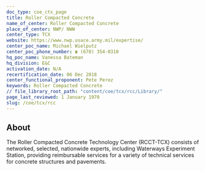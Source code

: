 ```yaml
---
doc_type: coe_ctx_page 
title: Roller Compacted Concrete
name_of_center: Roller Compacted Concrete
place_of_center: NWP/ NWW
center_type: TCX
website: https://www.nwp.usace.army.mil/expertise/
center_poc_name: Michael Wielputz
center_poc_phone_number: ☎ (678) 354-0310
hq_poc_name: Vanessa Bateman
hq_division: E&C
activation_date: N/A
recertification_date: 06 Dec 2018
center_functional_proponent: Pete Perez
keywords: Roller Compacted Concrete
// file_library_root_path: "content/coe/tcx/rcc/Library/" 
page_last_reviewed: 1 January 1970 
slug: /coe/tcx/rcc
---
```


## About 

The Roller Compacted Concrete Technology Center (RCCT-TCX) consists of networked, selected, nationwide experts, including Waterways Experiment Station, providing reimbursable services for a variety of technical services for concrete structures and pavements.

 
